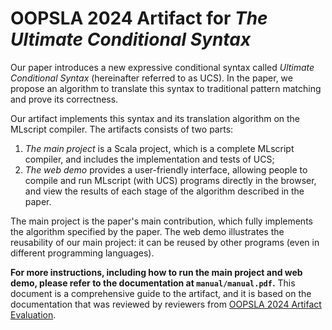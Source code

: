 # OOPSLA 2024 Artifact for _The Ultimate Conditional Syntax_

Our paper introduces a new expressive conditional syntax called _Ultimate Conditional Syntax_ (hereinafter referred to as UCS). In the paper, we propose an algorithm to translate this syntax to traditional pattern matching and prove its correctness.

Our artifact implements this syntax and its translation algorithm on the MLscript compiler. The artifacts consists of two parts:

1. _The main project_ is a Scala project, which is a complete MLscript compiler, and includes the implementation and tests of UCS;
2. _The web demo_ provides a user-friendly interface, allowing people to compile and run MLscript (with UCS) programs directly in the browser, and view the results of each stage of the algorithm described in the paper.

The main project is the paper's main contribution, which fully implements the algorithm specified by the paper. The web demo illustrates the reusability of our main project: it can be reused by other programs (even in different programming languages).

**For more instructions, including how to run the main project and web demo, please refer to the documentation at `manual/manual.pdf`.**
This document is a comprehensive guide to the artifact,
and it is based on the documentation that was reviewed by reviewers from [OOPSLA 2024 Artifact Evaluation](https://2024.splashcon.org/track/splash-2024-oopsla-artifacts).
